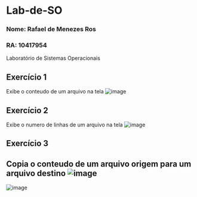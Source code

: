 # Lab-de-SO
### Nome: Rafael de Menezes Ros
### RA: 10417954
Laboratório de Sistemas Operacionais 
## Exercício 1
Exibe o conteudo de um arquivo na tela
![image](https://github.com/user-attachments/assets/f84aee29-7a71-45bd-9a1d-efd07a98f9e3)
## Exercício 2
Exibe o numero de linhas de um arquivo na tela
![image](https://github.com/user-attachments/assets/d24c8a6a-c4c9-4efa-bc9d-0de05f6d918e)
## Exercício 3
Copia o conteudo de um arquivo origem para um arquivo destino
![image](https://github.com/user-attachments/assets/46c0e911-ecae-42c4-99e6-c3b8d0ebe425)
-----------------------------------------------------------------------------------
![image](https://github.com/user-attachments/assets/b79b2d9b-0c75-4c65-bda5-8e11426bb8b9)
